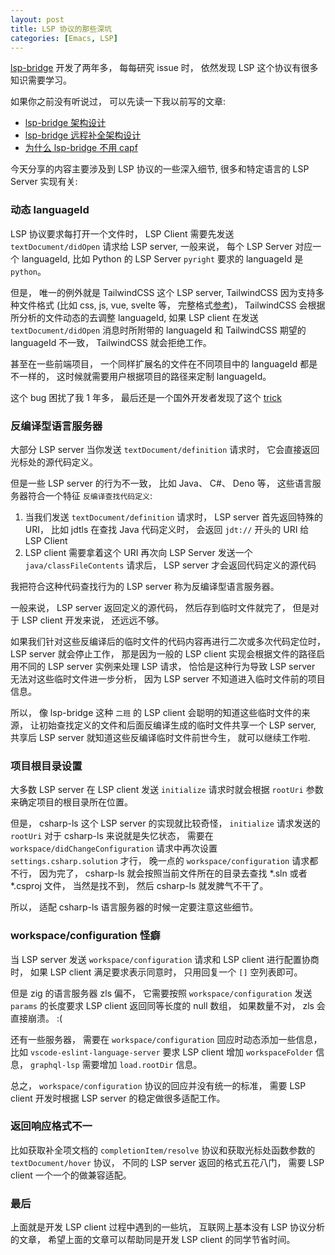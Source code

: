 ```yaml
---
layout: post
title: LSP 协议的那些深坑
categories: [Emacs, LSP]
---
```


[lsp-bridge](https://github.com/manateelazycat/lsp-bridge) 开发了两年多， 每每研究 issue 时， 依然发现 LSP 这个协议有很多知识需要学习。

如果你之前没有听说过， 可以先读一下我以前写的文章:
- [lsp-bridge 架构设计](https://manateelazycat.github.io/2022/05/12/lsp-bridge/)
- [lsp-bridge 远程补全架构设计](https://manateelazycat.github.io/2023/03/31/lsp-bridge-remote-file/)
- [为什么 lsp-bridge 不用 capf](https://manateelazycat.github.io/2022/06/26/why-lsp-bridge-not-use-capf/)

今天分享的内容主要涉及到 LSP 协议的一些深入细节, 很多和特定语言的 LSP Server 实现有关:

### 动态 languageId 
LSP 协议要求每打开一个文件时， LSP Client 需要先发送 `textDocument/didOpen` 请求给 LSP server, 一般来说， 每个 LSP Server 对应一个 languageId, 比如 Python 的 LSP Server `pyright` 要求的 languageId 是 `python`。

但是， 唯一的例外就是 TailwindCSS 这个 LSP server, TailwindCSS 因为支持多种文件格式 (比如 css, js, vue, svelte 等， 完整格式[参考](https://github.com/tailwindlabs/tailwindcss-intellisense/blob/master/packages/tailwindcss-language-service/src/util/languages.ts))， TailwindCSS 会根据所分析的文件动态的去调整 languageId, 如果 LSP client 在发送 `textDocument/didOpen` 消息时所附带的 languageId 和 TailwindCSS 期望的 languageId 不一致， TailwindCSS 就会拒绝工作。

甚至在一些前端项目， 一个同样扩展名的文件在不同项目中的 languageId 都是不一样的， 这时候就需要用户根据项目的路径来定制 languageId。

这个 bug 困扰了我 1 年多， 最后还是一个国外开发者发现了这个 [trick](https://github.com/manateelazycat/lsp-bridge/issues/907)

### 反编译型语言服务器
大部分 LSP server 当你发送 `textDocument/definition` 请求时， 它会直接返回光标处的源代码定义。

但是一些 LSP server 的行为不一致， 比如 Java、 C#、 Deno 等， 这些语言服务器符合一个特征 `反编译查找代码定义`:
1. 当我们发送 `textDocument/definition` 请求时， LSP server 首先返回特殊的 URI， 比如 jdtls 在查找 Java 代码定义时， 会返回 `jdt://` 开头的 URI 给 LSP Client
2. LSP client 需要拿着这个 URI 再次向 LSP Server 发送一个 `java/classFileContents` 请求后， LSP server 才会返回代码定义的源代码

我把符合这种代码查找行为的 LSP server 称为反编译型语言服务器。

一般来说， LSP server 返回定义的源代码， 然后存到临时文件就完了， 但是对于 LSP client 开发来说， 还远远不够。 

如果我们针对这些反编译后的临时文件的代码内容再进行二次或多次代码定位时， LSP server 就会停止工作， 那是因为一般的 LSP client 实现会根据文件的路径启用不同的 LSP server 实例来处理 LSP 请求， 恰恰是这种行为导致 LSP server 无法对这些临时文件进一步分析， 因为 LSP server 不知道进入临时文件前的项目信息。

所以， 像 lsp-bridge 这种 `二班` 的 LSP client 会聪明的知道这些临时文件的来源， 让初始查找定义的文件和后面反编译生成的临时文件共享一个 LSP server, 共享后 LSP server 就知道这些反编译临时文件前世今生， 就可以继续工作啦.

### 项目根目录设置
大多数 LSP server 在 LSP client 发送 `initialize` 请求时就会根据 `rootUri` 参数来确定项目的根目录所在位置。

但是， csharp-ls 这个 LSP server 的实现就比较奇怪， `initialize` 请求发送的 `rootUri` 对于 csharp-ls 来说就是失忆状态， 需要在 `workspace/didChangeConfiguration` 请求中再次设置 `settings.csharp.solution` 才行， 晚一点的 `workspace/configuration` 请求都不行， 因为完了， csharp-ls 就会按照当前文件所在的目录去查找 *.sln 或者 *.csproj 文件， 当然是找不到， 然后 csharp-ls 就发脾气不干了。

所以， 适配 csharp-ls 语言服务器的时候一定要注意这些细节。

### workspace/configuration 怪癖
当 LSP server 发送 `workspace/configuration` 请求和 LSP client 进行配置协商时， 如果 LSP client 满足要求表示同意时， 只用回复一个 `[]` 空列表即可。

但是 zig 的语言服务器 zls 偏不， 它需要按照 `workspace/configuration` 发送 `params` 的长度要求 LSP client 返回同等长度的 null 数组， 如果数量不对， zls 会直接崩溃。 :(

还有一些服务器， 需要在 `workspace/configuration` 回应时动态添加一些信息， 比如 `vscode-eslint-language-server` 要求 LSP client 增加 `workspaceFolder` 信息， `graphql-lsp` 需要增加 `load.rootDir` 信息。

总之， `workspace/configuration` 协议的回应并没有统一的标准， 需要 LSP client 开发时根据 LSP server 的稳定做很多适配工作。

### 返回响应格式不一
比如获取补全项文档的 `completionItem/resolve` 协议和获取光标处函数参数的 `textDocument/hover` 协议， 不同的 LSP server 返回的格式五花八门， 需要 LSP client 一个一个的做兼容适配。


### 最后
上面就是开发 LSP client 过程中遇到的一些坑， 互联网上基本没有 LSP 协议分析的文章， 希望上面的文章可以帮助同是开发 LSP client 的同学节省时间。
